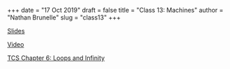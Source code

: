 +++
date = "17 Oct 2019"
draft = false
title = "Class 13: Machines"
author = "Nathan Brunelle"
slug = "class13"
+++

[Slides](https://www.dropbox.com/s/36tv9no453ffmkn/class13_written.pptx?dl=0)

[Video](https://uva.hosted.panopto.com/Panopto/Pages/Viewer.aspx?id=89195d73-1989-4b2f-8b70-aae8014178c4)

[TCS Chapter 6: Loops and Infinity](/docs/tcs-chapter6.pdf)
